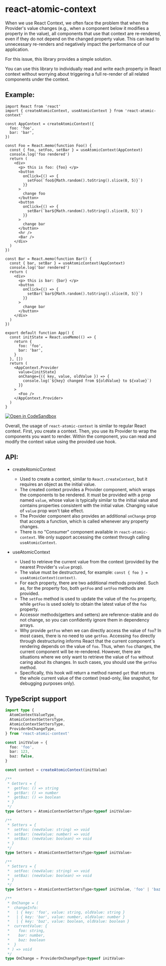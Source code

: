 # react-atomic-context

When we use React Context, we often face the problem that when the Provider's value changes (e.g., when a component below it modifies a property in the value), all components that use that context are re-rendered, even if they do not depend on the changed property value. This can lead to unnecessary re-renders and negatively impact the performance of our application.

For this issue, this library provides a simple solution.

You can use this library to individually read and write each property in React context without worrying about triggering a full re-render of all related components under the context.

## Example:

```tsx
import React from 'react'
import { createAtomicContext, useAtomicContext } from 'react-atomic-context'

const AppContext = createAtomicContext({
  foo: 'foo',
  bar: 'bar',
})

const Foo = React.memo(function Foo() {
  const { foo, setFoo, setBar } = useAtomicContext(AppContext)
  console.log('foo rendered')
  return (
    <div>
      <p> this is foo: {foo} </p>
      <button
        onClick={() => {
          setFoo(`foo${Math.random().toString().slice(0, 5)}`)
        }}
      >
        change foo
      </button>
      <button
        onClick={() => {
          setBar(`bar${Math.random().toString().slice(0, 5)}`)
        }}
      >
        change bar
      </button>
      <hr />
      <Bar />
    </div>
  )
})

const Bar = React.memo(function Bar() {
  const { bar, setBar } = useAtomicContext(AppContext)
  console.log('bar rendered')
  return (
    <div>
      <p> this is bar: {bar} </p>
      <button
        onClick={() => {
          setBar(`bar${Math.random().toString().slice(0, 5)}`)
        }}
      >
        change bar
      </button>
    </div>
  )
})

export default function App() {
  const initState = React.useMemo(() => {
    return {
      foo: 'foo',
      bar: 'bar',
    }
  }, [])
  return (
    <AppContext.Provider
      value={initState}
      onChange={({ key, value, oldValue }) => {
        console.log(`${key} changed from ${oldValue} to ${value}`)
      }}
    >
      <Foo />
    </AppContext.Provider>
  )
}
```

[![Open in CodeSandbox](https://codesandbox.io/static/img/play-codesandbox.svg)](https://codesandbox.io/p/sandbox/react-atomic-context-4mkp5t?file=%2Fsrc%2FApp.js%3A71%2C1)

Overall, the usage of `react-atomic-context` is similar to regular React context. First, you create a context. Then, you use its Provider to wrap the components you want to render. Within the component, you can read and modify the context value using the provided use hook.

## API:

- createAtomicContext

  - Used to create a context, similar to `React.createContext`, but it requires an object as the initial value.
  - The created context provides a Provider component, which wraps the components to be rendered. It must be provided with a prop named `value`, whose value is typically similar to the initial value and contains properties consistent with the initial value. Changing value of `value` prop won't take effect.
  - The Provider component also provides an additional `onChange` prop that accepts a function, which is called whenever any property changes.
  - There is no "Consumer" component available in `react-atomic-context`. We only support accessing the context through calling `useAtomicContext`.

- useAtomicContext
  - Used to retrieve the current value from the context (provided by the nearest Provider's `value` prop).
  - The value must be destructured, for example: `const { foo } = useAtomicContext(context)`.
  - For each property, there are two additional methods provided. Such as, for the property foo, both `getFoo` and `setFoo` methods are provided.
  - The `setFoo` method is used to update the value of the `foo` property, while `getFoo` is used solely to obtain the latest value of the `foo` property.
  - Accessor methods(getters and setters) are reference-stable and do not change, so you can confidently ignore them in dependency arrays.
  - Why provide `getFoo` when we can directly access the value of `foo`? In most cases, there is no need to use `getFoo`. Accessing `foo` directly through destructuring informs React that the current component's rendering depends on the value of `foo`. Thus, when `foo` changes, the current component will be re-rendered. However, there are situations where we only want to retrieve the value of `foo` without caring about its changes. In such cases, you should use the `getFoo` method.
  - Specifically, this hook will return a method named `get` that returns the whole current value of the context (read-only, like snapshot, for debugging purposes only).

## TypeScript support

```typescript
import type {
  AtomContextValueType,
  AtomicContextGettersType,
  AtomicContextSettersType,
  ProviderOnChangeType,
} from 'react-atomic-context'

const initValue = {
  foo: 'foo',
  bar: 123,
  baz: false,
}

const context = createAtomicContext(initValue)

/**
 * Getters = {
 *  getFoo: () => string
 *  getBar: () => number
 *  getBaz: () => boolean
 * }
 */
type Getters = AtomicContextGettersType<typeof initValue>

/**
 * Setters = {
 *  setFoo: (newValue: string) => void
 *  setBar: (newValue: number) => void
 *  setBaz: (newValue: boolean) => void
 * }
 */
type Setters = AtomicContextSettersType<typeof initValue>

/**
 * Setters = {
 *  setFoo: (newValue: string) => void
 *  setBaz: (newValue: boolean) => void
 * }
 */
type Setters = AtomicContextSettersType<typeof initValue, 'foo' | 'baz'>

/**
 * OnChange = (
 *  changeInfo:
 *   | { key: 'foo', value: string, oldValue: string }
 *   | { key: 'bar', value: number, oldValue: number }
 *   | { key: 'baz', value: boolean, oldValue: boolean }
 *  currentValue: {
 *    foo: string,
 *    bar: number,
 *    baz: boolean
 *  }
 * ) => void
 */
type OnChange = ProviderOnChangeType<typeof initValue>
```
